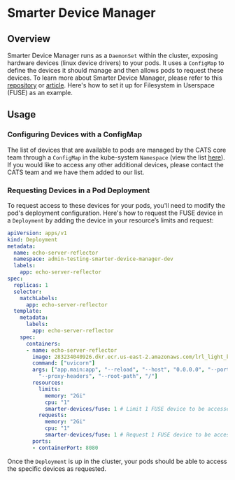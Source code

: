 # Smarter Device Manager

## Overview
Smarter Device Manager runs as a `DaemonSet` within the cluster, exposing hardware devices (linux device drivers) to your pods. It uses a `ConfigMap` to define the devices it should manage and then allows pods to request these devices. To learn more about Smarter Device Manager, please refer to this [repository](https://github.com/smarter-project/smarter-device-manager) or [article](https://community.arm.com/arm-research/b/articles/posts/a-smarter-device-manager-for-kubernetes-on-the-edge). Here's how to set it up for Filesystem in Userspace (FUSE) as an example. 

## Usage
### Configuring Devices with a ConfigMap
The list of devices that are available to pods are managed by the CATS core team through a `ConfigMap` in the kube-system `Namespace` (view the list [here](https://github.com/EliLillyCo/LRL_light_k8s_infra/blob/6a7dac8855c282d844dbb9b94b50b601e629d467/aws/lib/stacks/k8s/smarter-device-manager.ts#L16)). If you would like to access any other additional devices, please contact the CATS team and we have them added to our list. 

### Requesting Devices in a Pod Deployment
To request access to these devices for your pods, you'll need to modify the pod's deployment configuration. Here's how to request the FUSE device in a `Deployment` by adding the device in your resource’s limits and request: 

```yaml
apiVersion: apps/v1
kind: Deployment
metadata:
  name: echo-server-reflector
  namespace: admin-testing-smarter-device-manager-dev
  labels:
    app: echo-server-reflector
spec:
  replicas: 1
  selector:
    matchLabels:
      app: echo-server-reflector
  template:
    metadata:
      labels:
        app: echo-server-reflector
    spec:
      containers:
      - name: echo-server-reflector
        image: 283234040926.dkr.ecr.us-east-2.amazonaws.com/lrl_light_k8s_infra_echo:dev-sha-a34f51d
        command: ["uvicorn"]
        args: ["app.main:app", "--reload", "--host", "0.0.0.0", "--port", "8080",
          "--proxy-headers", "--root-path", "/"]
        resources:
          limits:
            memory: "2Gi"
            cpu: "1"
            smarter-devices/fuse: 1 # Limit 1 FUSE device to be accessed at a time
          requests:
            memory: "2Gi"
            cpu: "1"
            smarter-devices/fuse: 1 # Request 1 FUSE device to be accessed 
        ports:
        - containerPort: 8080
```

Once the `Deployment` is up in the cluster, your pods should be able to access the specific devices as requested. 